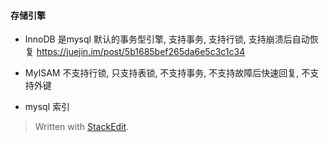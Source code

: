 ####  存储引擎
* InnoDB 
是mysql 默认的事务型引擎, 支持事务, 支持行锁, 支持崩溃后自动恢复
https://juejin.im/post/5b1685bef265da6e5c3c1c34

* MyISAM
不支持行锁, 只支持表锁, 不支持事务, 不支持故障后快速回复, 不支持外键


* mysql 索引

> Written with [StackEdit](https://stackedit.io/).
<!--stackedit_data:
eyJoaXN0b3J5IjpbOTQxMzEzNjc5LDE0ODUxMTQxOTcsNzMwOT
k4MTE2XX0=
-->